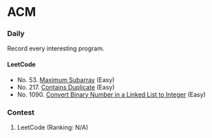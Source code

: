 # ACM

### Daily

Record every interesting program.

#### LeetCode

- No. 53. [Maximum Subarray](cc/array/maxSubArray.cc) (Easy)
- No. 217. [Contains Duplicate](cc/map/containsDuplicate.cc) (Easy)
- No. 1090. [Convert Binary Number in a Linked List to Integer](cc/math/getDecimalValue.cc) (Easy)

### Contest

1. LeetCode (Ranking: N/A)
